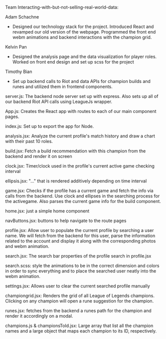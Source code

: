 Team Interacting-with-but-not-selling-real-world-data:

Adam Schachne
- Designed our technology stack for the project. Introduced React and revamped our old version of the webpage. Programmed the front end webm animations and backend interactions with the champion grid.

Kelvin Pan
- Designed the analysis page and the data visualization for player roles. Worked on front end design and set up scss for the project

Timothy Bian
- Set up backend calls to Riot and data APIs for champion builds and runes and utilized them in frontend components.

server.js: The backend node server set up with express. Also sets up all of our backend Riot API calls using LeagueJs wrapper.

App.js: Creates the React app with routes to each of our main component pages.

index.js: Set up to export the app for Node.

analysis.jsx: Analyze the current profile's match history and draw a chart with their past 10 roles.  

build.jsx: Fetch a build recommendation with this champion from the backend and render it on screen

clock.jsx: Timer/clock used in the profile's current active game checking interval

ellipsis.jsx: "..." that is rendered additively depending on time interval

game.jsx: Checks if the profile has a current game and fetch the info via calls from the backend. Use clock and ellipses in the searching process for the activegame. Also parses the current game info for the build component.

home.jsx: just a simple home component

navButtons.jsx: buttons to help navigate to the route pages 

profile.jsx: Allow user to populate the current profile by searching a user name. We will fetch from the backend for this user, parse the information related to the account and display it along with the corresponding photos and webm animation.

search.jsx: The search bar properties of the profile search in profile.jsx

search.scss: style the animations to be in the correct dimension and colors in order to sync everything and to place the searched user neatly into the webm animation.

settings.jsx: Allows user to clear the current searched profile manually

championgrid.jsx: Renders the grid of all League of Legends champions. Clicking on any champion will open a rune suggestion for the champion.

runes.jsx: fetches from the backend a runes path for the champion and render it accordingly on a modal.

champions.js & championsToId.jsx: Large array that list all the champion names and a large object that maps each champion to its ID, respectively.






